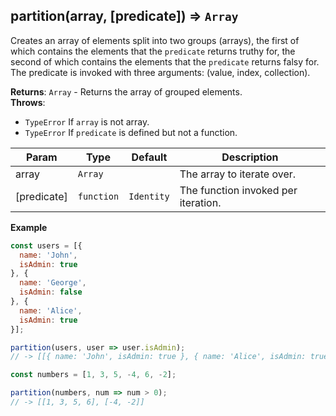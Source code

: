 <a name="partition"></a>

## partition(array, [predicate]) ⇒ <code>Array</code>
Creates an array of elements split into two groups (arrays), the first of which contains the elements that the `predicate` returns truthy for,
the second of which contains the elements that the `predicate` returns falsy for.
The predicate is invoked with three arguments: (value, index, collection).

**Returns**: <code>Array</code> - Returns the array of grouped elements.  
**Throws**:

- <code>TypeError</code> If `array` is not array.
- <code>TypeError</code> If `predicate` is defined but not a function.


| Param | Type | Default | Description |
| --- | --- | --- | --- |
| array | <code>Array</code> |  | The array to iterate over. |
| [predicate] | <code>function</code> | <code>Identity</code> | The function invoked per iteration. |

**Example**
```js
const users = [{
  name: 'John',
  isAdmin: true
}, {
  name: 'George',
  isAdmin: false
}, {
  name: 'Alice',
  isAdmin: true
}];

partition(users, user => user.isAdmin);
// -> [[{ name: 'John', isAdmin: true }, { name: 'Alice', isAdmin: true }], [{ name: 'George', isAdmin: false }]]

const numbers = [1, 3, 5, -4, 6, -2];

partition(numbers, num => num > 0);
// -> [[1, 3, 5, 6], [-4, -2]]
```

